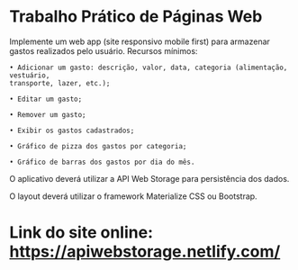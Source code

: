 # Trabalho Prático de Páginas Web

Implemente um web app (site responsivo mobile first) para armazenar gastos realizados
pelo usuário. Recursos mínimos:

    • Adicionar um gasto: descrição, valor, data, categoria (alimentação, vestuário,
    transporte, lazer, etc.);

    • Editar um gasto;

    • Remover um gasto;

    • Exibir os gastos cadastrados;

    • Gráfico de pizza dos gastos por categoria;

    • Gráfico de barras dos gastos por dia do mês.


O aplicativo deverá utilizar a API Web Storage para persistência dos dados.

O layout deverá utilizar o framework Materialize CSS ou Bootstrap.

# Link do site online: https://apiwebstorage.netlify.com/
